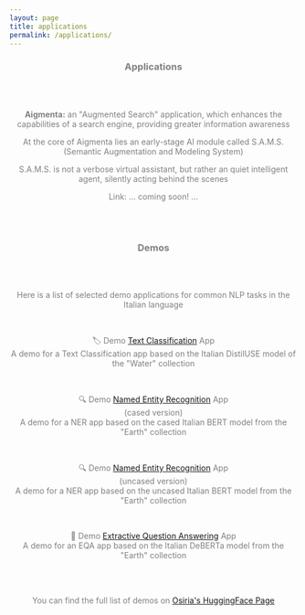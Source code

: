 ```yaml
---
layout: page
title: applications
permalink: /applications/
---
```


<center><h3><span style="color:grey">Applications</span></h3></center>

<br>
<br>

<center><p><span style="color:grey"><b>Aigmenta:</b> an "Augmented Search" application, which enhances the capabilities of a search engine, providing greater information awareness</span></p></center>
<center><p><span style="color:grey">At the core of Aigmenta lies an early-stage AI module called S.A.M.S. (Semantic Augmentation and Modeling System)</span></p></center>
<center><p><span style="color:grey">S.A.M.S. is not a verbose virtual assistant, but rather an quiet intelligent agent, silently acting behind the scenes</span></p></center>
<center><p><span style="color:grey">Link: ... coming soon! ...</span></p></center>

<br>
<br>

<center><h3><span style="color:grey">Demos</span></h3></center>

<br>
<br>

<center><p><span style="color:grey">Here is a list of selected demo applications for common NLP tasks in the Italian language</span></p></center>
<br>
<center><p><span style="color:grey">🏷️ Demo <a href="https://francesco-russo-githubber.github.io/osiria/demo_text_classification/">Text Classification</a> App<br>A demo for a Text Classification app based on the Italian DistilUSE model of the "Water" collection</span></p></center>
<br>
<center><p><span style="color:grey">🔍 Demo <a href="https://francesco-russo-githubber.github.io/osiria/demo_cased_ner/">Named Entity Recognition</a> App<br>(cased version)<br>A demo for a NER app based on the cased Italian BERT model from the "Earth" collection</span></p></center>
<br>
<center><p><span style="color:grey">🔍 Demo <a href="https://francesco-russo-githubber.github.io/osiria/demo_uncased_ner/">Named Entity Recognition</a> App<br>(uncased version)<br>A demo for a NER app based on the uncased Italian BERT model from the "Earth" collection</span></p></center>
<br>
<center><p><span style="color:grey">🎯 Demo <a href="https://francesco-russo-githubber.github.io/osiria/demo_qa/">Extractive Question Answering</a> App<br>A demo for an EQA app based on the Italian DeBERTa model from the "Earth" collection</span></p></center>

<br>
<br>

<center><p><span style="color:grey">You can find the full list of demos on <a href="https://huggingface.co/osiria">Osiria's HuggingFace Page</a></span></p></center>

